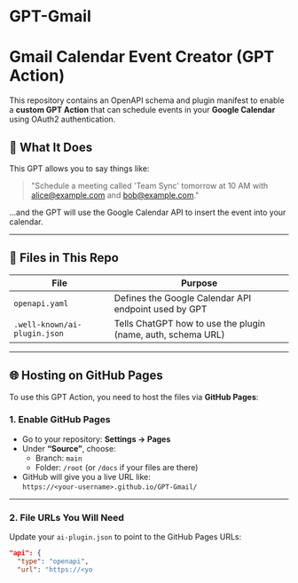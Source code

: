 # GPT-Gmail
# Gmail Calendar Event Creator (GPT Action)

This repository contains an OpenAPI schema and plugin manifest to enable a **custom GPT Action** that can schedule events in your **Google Calendar** using OAuth2 authentication.

## 🚀 What It Does

This GPT allows you to say things like:

> "Schedule a meeting called 'Team Sync' tomorrow at 10 AM with alice@example.com and bob@example.com."

...and the GPT will use the Google Calendar API to insert the event into your calendar.

---

## 📂 Files in This Repo

| File | Purpose |
|------|---------|
| `openapi.yaml` | Defines the Google Calendar API endpoint used by GPT |
| `.well-known/ai-plugin.json` | Tells ChatGPT how to use the plugin (name, auth, schema URL) |

---

## 🌐 Hosting on GitHub Pages

To use this GPT Action, you need to host the files via **GitHub Pages**:

### 1. Enable GitHub Pages

- Go to your repository: **Settings → Pages**
- Under **“Source”**, choose:
  - Branch: `main`
  - Folder: `/root` (or `/docs` if your files are there)
- GitHub will give you a live URL like:  
  `https://<your-username>.github.io/GPT-Gmail/`

---

### 2. File URLs You Will Need

Update your `ai-plugin.json` to point to the GitHub Pages URLs:

```json
"api": {
  "type": "openapi",
  "url": "https://<yo
